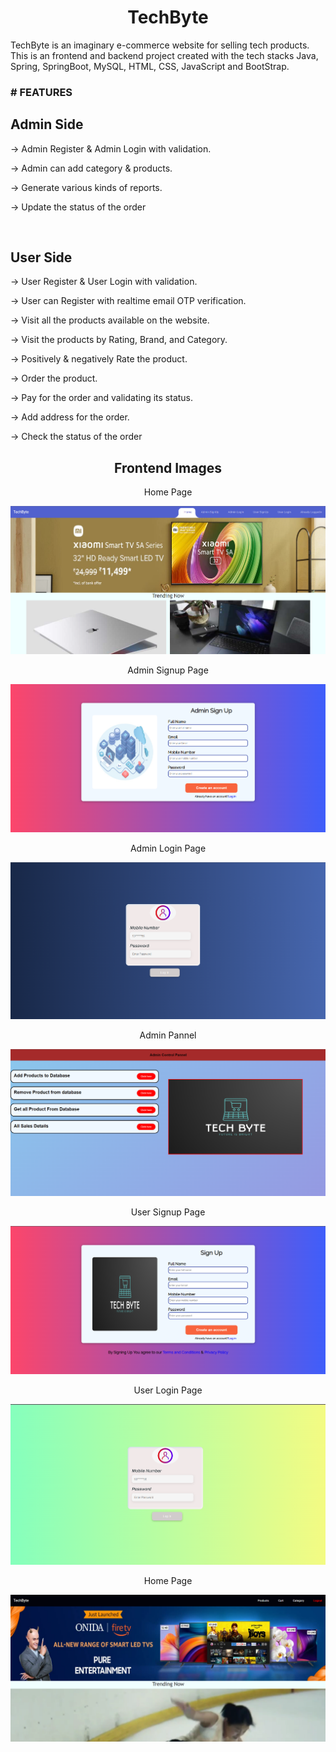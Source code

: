 <h1 align="center">TechByte</h1>
TechByte is an imaginary e-commerce website for selling tech products. This is an frontend and backend project created with the tech stacks Java, Spring, SpringBoot, MySQL, HTML, CSS, JavaScript and BootStrap.
<h3># FEATURES</h3>
<h2>Admin Side</h2>
<p>-> Admin Register & Admin Login with validation.</p>
<p>-> Admin can add category & products.</p>
<p>-> Generate various kinds of reports.</p>
<p>-> Update the status of the order</p>
<br>
<h2>User Side</h2>
<p>-> User Register & User Login with validation.</p>
<p>-> User can Register with realtime email OTP verification.</p>
<p>-> Visit all the products available on the website.</p>
<p>-> Visit the products by Rating, Brand, and Category.</p>
<p>-> Positively & negatively Rate the product.</p>
<p>-> Order the product.</p>
<p>-> Pay for the order and validating its status.</p>
<p>-> Add address for the order.</p>
<p>-> Check the status of the order</p>

<h2 align="center">Frontend Images</h2>
<p align="center">Home Page</p>
<img src="https://github.com/SuragVC/TechByte/blob/main/FrontEnd%20Images/Main%20Index.png?raw=true"/>
<p align="center">Admin Signup Page</p>
<img src="https://github.com/SuragVC/TechByte/blob/main/FrontEnd%20Images/Admin%20Signup.png?raw=true"/>
<p align="center">Admin Login Page</p>
<img src="https://github.com/SuragVC/TechByte/blob/main/FrontEnd%20Images/AdminLogin.png?raw=true"/>
<p align="center">Admin Pannel</p>
<img src="https://github.com/SuragVC/TechByte/blob/main/FrontEnd%20Images/Adminpannel.png?raw=true"/>

<p align="center">User Signup Page</p>
<img src="https://github.com/SuragVC/TechByte/blob/main/FrontEnd%20Images/User%20SignUp.png?raw=true"/>
<p align="center">User Login Page</p>
<img src="https://github.com/SuragVC/TechByte/blob/main/FrontEnd%20Images/UserLogin.png?raw=true"/>
<p align="center">Home Page</p>
<img src="https://github.com/SuragVC/TechByte/blob/main/FrontEnd%20Images/HomePage.png?raw=true"/>

